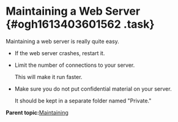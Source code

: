 # Maintaining a Web Server {#ogh1613403601562 .task}

Maintaining a web server is really quite easy.

-   If the web server crashes, restart it.

-   Limit the number of connections to your server.

    This will make it run faster.

-   Make sure you do not put confidential material on your server.

    It should be kept in a separate folder named "Private."


**Parent topic:**[Maintaining](hax1613403601447.md)

